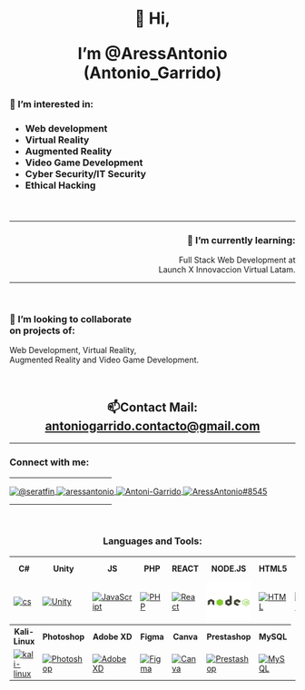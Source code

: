 
<h1 align="center">👋 Hi, <p>I’m @AressAntonio<br>(Antonio_Garrido)</p></h1> 

<h3>👀 I’m interested in: <h3>
  <ul>
    <li>Web development</li>
    <li>Virtual Reality</li>
    <li>Augmented Reality</li>
    <li>Video Game Development</li>
    <li>Cyber Security/IT Security</li>
    <li>Ethical Hacking</li>
  </ul><br><hr>
  <h3 align="right">🌱 I’m currently learning:</h3>
  <p align="right">
    Full Stack Web Development at<br>
    Launch X Innovaccion Virtual Latam.
  </p><hr><br>
  <h3>💞️ I’m looking to collaborate<br>on projects of:</h3>
  <p>
    Web Development, Virtual Reality,<br> 
    Augmented Reality and Video Game Development.
  </p><br> 
   <h2 align="center">📫Contact Mail:<br><a href="https://antoniogarrido.contacto@gmail.com">antoniogarrido.contacto@gmail.com</a></h2>
   <hr>
<h3><b>Connect with me:</b></h3>
<p>
  <hr width="180px">
  <a href="https://twitter.com/@seratfin" target="blank">
    <img align="center" src="https://raw.githubusercontent.com/rahuldkjain/github-profile-readme-generator/master/src/images/icons/Social/twitter.svg" alt="@seratfin" height="30" width="40" />
  </a>
  <a href="https://www.instagram.com/aressantonio/" target="blank">
    <img align="center" src="https://raw.githubusercontent.com/rahuldkjain/github-profile-readme-generator/master/src/images/icons/Social/instagram.svg" alt="aressantonio" height="30" width="40" />
  </a>
  <a href="https://www.linkedin.com/in/antonio-garrido-9013b7249" target="blank">
    <img align="center" src="https://upload.wikimedia.org/wikipedia/commons/8/81/LinkedIn_icon.svg" alt="Antoni-Garrido" height="30" width="40" />
  </a>
  <a href="https://discord.gg/#8545" target="blank">
    <img align="center" src="https://raw.githubusercontent.com/rahuldkjain/github-profile-readme-generator/master/src/images/icons/Social/discord.svg" alt="AressAntonio#8545" height="30" width="40" />
  </a>
  <hr width="180px">
</p><br>

<h3 align="center">Languages and Tools:</h3>
<table align="center">
  <tr>
    <th>C#</th>
    <th>Unity</th>
    <th>JS</th>
    <th>PHP</th>
    <th>REACT</th>
    <th>NODE.JS</th>
    <th>HTML5</th>
    <th>CSS3</th>
    <th>BOOTSTRAP</th>
    <th>TS</th>
    <th>PYTHON</th>
    <th>VS-CODE</th>
  </tr>
    
  <tr>
    <td>
      <a href="https://learn.microsoft.com/es-es/dotnet/csharp/" target="_blank" rel="noreferrer"> 
        <img src="https://cdn.cdnlogo.com/logos/c/27/c.svg" alt="cs" width="38" height="26"/> 
      </a>
    </td>
    <td>
      <a href="https://unity.com/es" target="_blank" rel="noreferrer"> 
       <img src="https://upload.wikimedia.org/wikipedia/commons/c/c4/Unity_2021.svg" alt="Unity" width="80" height="70"/> 
      </a>
    </td>
    <td>
      <a href="https://developer.mozilla.org/es/docs/Web/JavaScript" target="_blank" rel="noreferrer"> 
       <img src="https://upload.wikimedia.org/wikipedia/commons/9/99/Unofficial_JavaScript_logo_2.svg" alt="JavaScript" width="70" height="50"/> 
      </a>
    </td>
    <td>
      <a href="https://www.php.net/" target="_blank" rel="noreferrer"> 
       <img src="https://upload.wikimedia.org/wikipedia/commons/2/27/PHP-logo.svg" alt="PHP" width="70" height="50"/> 
      </a>
    </td>
    <td>
      <a href="https://es.reactjs.org/" target="_blank" rel="noreferrer"> 
       <img src="https://upload.wikimedia.org/wikipedia/commons/4/47/React.svg" alt="React" width="70" height="50"/> 
      </a>
    </td>
    <td>
      <a href="https://nodejs.org" target="_blank" rel="noreferrer"> 
       <img src="https://raw.githubusercontent.com/devicons/devicon/master/icons/nodejs/nodejs-original-wordmark.svg" alt="nodejs" width="80" height="70"/> 
      </a>
    </td>
    <td>
      <a href="https://developer.mozilla.org/es/docs/Web/HTML" target="_blank" rel="noreferrer"> 
       <img src="https://upload.wikimedia.org/wikipedia/commons/6/61/HTML5_logo_and_wordmark.svg" alt="HTML" width="70" height="50"/> 
      </a>
    </td>
    <td>
      <a href="https://css.com/es" target="_blank" rel="noreferrer"> 
       <img src="https://upload.wikimedia.org/wikipedia/commons/3/3d/CSS.3.svg" alt="css" width="70" height="50"/> 
      </a>
    </td>
    <td>
      <a href="https://getbootstrap.com" target="_blank" rel="noreferrer"> 
       <img src="https://raw.githubusercontent.com/devicons/devicon/master/icons/bootstrap/bootstrap-plain-wordmark.svg" alt="bootstrap" width="70" height="50">
      </a>
    </td>
    <td>
      <a href="https://www.typescriptlang.org/" target="_blank" rel="noreferrer"> 
       <img src="https://upload.wikimedia.org/wikipedia/commons/4/4c/Typescript_logo_2020.svg" alt="TypeScript" width="38" height="26"/> 
      </a>
    </td>
    <td>
      <a href="https://www.python.org" target="_blank" rel="noreferrer"> 
       <img src="https://raw.githubusercontent.com/devicons/devicon/master/icons/python/python-original.svg" alt="python" width="43"       height="30"/> 
      </a>
    </td>
    <td>
      <a href="https://code.visualstudio.com/" target="_blank" rel="noreferrer"> 
       <img src="https://upload.wikimedia.org/wikipedia/commons/9/9a/Visual_Studio_Code_1.35_icon.svg" alt="VSCode" width="38" height="26"/> 
      </a>
    </td>
  <tr>
    <th>Kali-Linux</th>
    <th>Photoshop</th>
    <th>Adobe XD</th>
    <th>Figma</th>
    <th>Canva</th>
    <th>Prestashop</th>
    <th>MySQL</th>
  </tr>
  <tr>
    <td>
      <a href="https://upload.wikimedia.org/wikipedia/commons/4/4b/Kali_Linux_2.0_wordmark.svg" target="_blank" rel="noreferrer"> 
       <img src="https://upload.wikimedia.org/wikipedia/commons/4/4b/Kali_Linux_2.0_wordmark.svg" alt="kali-linux" width="50" height="40"/> 
      </a>
    </td>
    <td>
      <a href="https://upload.wikimedia.org/wikipedia/commons/a/af/Adobe_Photoshop_CC_icon.svg" target="_blank" rel="noreferrer"> 
       <img src="https://upload.wikimedia.org/wikipedia/commons/a/af/Adobe_Photoshop_CC_icon.svg" alt="Photoshop" width="50" height="40"/> 
      </a>
    </td>
    <td>
      <a href="https://commons.wikimedia.org/wiki/File:Adobe_XD_CC_icon.svg" target="_blank" rel="noreferrer"> 
       <img src="https://upload.wikimedia.org/wikipedia/commons/c/c2/Adobe_XD_CC_icon.svg" alt="Adobe XD" width="50" height="40"/> 
      </a>
    </td>
     <td>
      <a href="https://upload.wikimedia.org/wikipedia/commons/a/ad/Figma-1-logo.png" target="_blank" rel="noreferrer"> 
       <img src="https://upload.wikimedia.org/wikipedia/commons/a/ad/Figma-1-logo.png" alt="Figma" width="50" height="40"/> 
      </a>
    </td>
  <td>
      <a href="https://upload.wikimedia.org/wikipedia/commons/7/74/Canva_logo.png" target="_blank" rel="noreferrer"> 
       <img src="https://upload.wikimedia.org/wikipedia/commons/7/74/Canva_logo.png" alt="Canva" width="50" height="40"/> 
      </a>
    </td>
  <td>
      <a href="https://upload.wikimedia.org/wikipedia/commons/c/c5/Prestashop.svg" target="_blank" rel="noreferrer"> 
       <img src="https://upload.wikimedia.org/wikipedia/commons/c/c5/Prestashop.svg" alt="Prestashop" width="80" height="70"/> 
      </a>
    </td>
    <td>
      <a href="https://upload.wikimedia.org/wikipedia/commons/0/0a/MySQL_textlogo.svg" target="_blank" rel="noreferrer"> 
       <img src="https://upload.wikimedia.org/wikipedia/commons/0/0a/MySQL_textlogo.svg" alt="MySQL" width="80" height="70"/> 
      </a>
    </td>
  </tr> 
</table>
  




<!---
AressAntonio/AressAntonio is a ✨ special ✨ repository because its `README.md` (this file) appears on your GitHub profile.
You can click the Preview link to take a look at your changes.
--->
